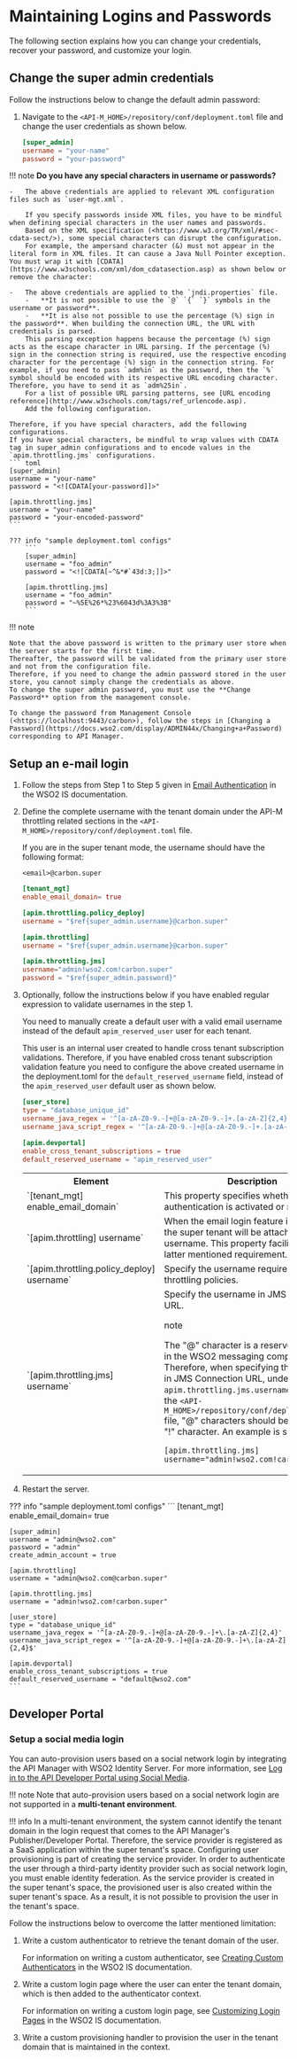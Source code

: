# Maintaining Logins and Passwords

The following section explains how you can change your credentials, recover your password, and customize your login.

## Change the super admin credentials

Follow the instructions below to change the default admin password:

1.  Navigate to the `<API-M_HOME>/repository/conf/deployment.toml` file and change the user credentials as shown below.

    ``` toml
    [super_admin]
    username = "your-name"
    password = "your-password"
    ```

!!! note
    **Do you have any special characters in username or passwords?**

    -   The above credentials are applied to relevant XML configuration files such as `user-mgt.xml`.

        If you specify passwords inside XML files, you have to be mindful when defining special characters in the user names and passwords.
        Based on the XML specification (<https://www.w3.org/TR/xml/#sec-cdata-sect/>), some special characters can disrupt the configuration.
        For example, the ampersand character (&) must not appear in the literal form in XML files. It can cause a Java Null Pointer exception. You must wrap it with [CDATA](https://www.w3schools.com/xml/dom_cdatasection.asp) as shown below or remove the character:    

    -   The above credentials are applied to the `jndi.properties` file.
        -   **It is not possible to use the `@` `{` `}` symbols in the username or password**.
        -   **It is also not possible to use the percentage (%) sign in the password**. When building the connection URL, the URL with credentials is parsed.
        This parsing exception happens because the percentage (%) sign acts as the escape character in URL parsing. If the percentage (%) sign in the connection string is required, use the respective encoding character for the percentage (%) sign in the connection string. For example, if you need to pass `adm%in` as the password, then the `%` symbol should be encoded with its respective URL encoding character. Therefore, you have to send it as `adm%25in`.
        For a list of possible URL parsing patterns, see [URL encoding reference](http://www.w3schools.com/tags/ref_urlencode.asp).
        Add the following configuration.

    Therefore, if you have special characters, add the following configurations.
    If you have special characters, be mindful to wrap values with CDATA tag in super_admin configurations and to encode values in the `apim.throttling.jms` configurations.  
    ``` toml
    [super_admin]
    username = "your-name"
    password = "<![CDATA[your-password]]>" 
    
    [apim.throttling.jms]
    username = "your-name"
    password = "your-encoded-password"        
    ```

    ??? info "sample deployment.toml configs"
        ```
        [super_admin]
        username = "foo_admin"
        password = "<![CDATA[~^&*#`43d:3;]]>"
        
        [apim.throttling.jms]
        username = "foo_admin"
        password = "~%5E%26*%23%6043d%3A3%3B"
        ```
            
!!! note

    Note that the above password is written to the primary user store when the server starts for the first time.
    Thereafter, the password will be validated from the primary user store and not from the configuration file.
    Therefore, if you need to change the admin password stored in the user store, you cannot simply change the credentials as above.
    To change the super admin password, you must use the **Change Password** option from the management console.

    To change the password from Management Console (<https://localhost:9443/carbon>), follow the steps in [Changing a Password](https://docs.wso2.com/display/ADMIN44x/Changing+a+Password) corresponding to API Manager.

## Setup an e-mail login

1. Follow the steps from Step 1 to Step 5 given in [Email Authentication](https://is.docs.wso2.com/en/5.10.0/learn/using-email-address-as-the-username/) in the WSO2 IS documentation.

2. Define the complete username with the tenant domain under the API-M throttling related sections in the `<API-M_HOME>/repository/conf/deployment.toml` file.

    If you are in the super tenant mode, the username should have the following format: 

    `<email>@carbon.super`

    ``` toml
    [tenant_mgt]
    enable_email_domain= true

    [apim.throttling.policy_deploy]
    username = "$ref{super_admin.username}@carbon.super"

    [apim.throttling]
    username = "$ref{super_admin.username}@carbon.super"

    [apim.throttling.jms]
    username="admin!wso2.com!carbon.super"
    password = "$ref{super_admin.password}"
    ```
3.  Optionally, follow the instructions below if you have enabled regular expression to validate usernames in the step 1.
 
    You need to manually create a default user with a valid email username instead of the default `apim_reserved_user` user for each tenant.

    This user is an internal user created to handle cross tenant subscription validations. 
    Therefore, if you have enabled cross tenant subscription validation feature you need to configure the above created username in the 
    deployment.toml for the `default_reserved_username` field, instead of the `apim_reserved_user` default user as shown below.

    ``` toml
    [user_store]
    type = "database_unique_id"
    username_java_regex = '^[a-zA-Z0-9.-]+@[a-zA-Z0-9.-]+.[a-zA-Z]{2,4}'
    username_java_script_regex = '^[a-zA-Z0-9.-]+@[a-zA-Z0-9.-]+.[a-zA-Z]{2,4}$'
        
    [apim.devportal]  
    enable_cross_tenant_subscriptions = true
    default_reserved_username = "apim_reserved_user"
    ```

    <html>
    <table>
    <tbody>
    <tr>
    <th width="30%"><b>Element</b></th>
    <th><b>Description</b></th>
    </tr>
    <tr>
    <td>`[tenant_mgt] enable_email_domain`</td>
    <td>This property specifies whether the email authentication is activated or not.</td>
    </tr>
    <tr>
    <td>`[apim.throttling] username`</td>
    <td>When the email login feature is enabled, the super tenant will be attached with the username. This property facilitates the latter mentioned requirement.</td>
    </tr>
    <tr>
    <td>`[apim.throttling.policy_deploy]
    username`</td>
    <td>Specify the username required to deploy throttling policies.</td>
    </tr>
    <tr>
    <td> `[apim.throttling.jms]
    username`</td>
    <td>Specify the username in JMS Connection URL.</br>
    <div class="admonition note">
    <p class="admonition-title">note</p>
    <p>The "@" character is a reserved character in the WSO2 messaging component. Therefore, when specifying the username in JMS Connection URL, under <code>apim.throttling.jms.username</code> section in the <code>&lt;API-M_HOME&gt;/repository/conf/deployment.toml</code> file, "@" characters should be replaced by "!" character. An example is shown below.</br>
    <code>
    [apim.throttling.jms]
    username="admin!wso2.com!carbon.super"
    </code>
    </p>
    </div>
    </td>
    </tr>
    </tbody>
    </table>
    </html>

3. Restart the server.

??? info "sample deployment.toml configs"
    ```
    [tenant_mgt]
    enable_email_domain= true

    [super_admin]
    username = "admin@wso2.com"
    password = "admin"
    create_admin_account = true

    [apim.throttling]
    username = "admin@wso2.com@carbon.super"

    [apim.throttling.jms]
    username = "admin!wso2.com!carbon.super"

    [user_store]
    type = "database_unique_id"
    username_java_regex = '^[a-zA-Z0-9.-]+@[a-zA-Z0-9.-]+\.[a-zA-Z]{2,4}'
    username_java_script_regex = '^[a-zA-Z0-9.-]+@[a-zA-Z0-9.-]+\.[a-zA-Z]{2,4}$'
    
    [apim.devportal]  
    enable_cross_tenant_subscriptions = true
    default_reserved_username = "default@wso2.com"
    ```   

## Developer Portal

### Setup a social media login

You can auto-provision users based on a social network login by integrating the API Manager with WSO2 Identity Server. For more information, see [Log in to the API Developer Portal using Social Media]({{base_path}}/develop/customizations/log-in-to-the-dev-portal-using-social-media).

!!! note
    Note that auto-provision users based on a social network login are not supported in a **multi-tenant environment**.

!!! info
    In a multi-tenant environment, the system cannot identify the tenant domain in the login request that comes to the API Manager's Publisher/Developer Portal. Therefore, the service provider is registered as a SaaS application within the super tenant's space. Configuring user provisioning is part of creating the service provider. In order to authenticate the user through a third-party identity provider such as social network login, you must enable identity federation. As the service provider is created in the super tenant's space, the provisioned user is also created within the super tenant's space. As a result, it is not possible to provision the user in the tenant's space.

Follow the instructions below to overcome the latter mentioned limitation:

1. Write a custom authenticator to retrieve the tenant domain of the user.

     For information on writing a custom authenticator, see [Creating Custom Authenticators](https://is.docs.wso2.com/en/5.10.0/develop/writing-a-custom-local-authenticator/) in the WSO2 IS documentation.

2. Write a custom login page where the user can enter the tenant domain, which is then added to the authenticator context.

     For information on writing a custom login page, see [Customizing Login Pages](https://is.docs.wso2.com/en/5.10.0/develop/customizing-login-pages-for-service-providers/) in the WSO2 IS documentation.

3. Write a custom provisioning handler to provision the user in the tenant domain that is maintained in the context.
